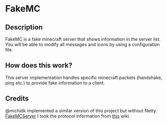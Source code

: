 # FakeMC
## Description
FakeMC is a fake minecraft server that shows information in the server list.
You will be able to modify all messages and icons by using a configuration file.

## How does this work?
This server implementation handles specific minecraft packets (handshake, ping etc.) to provide fake information to a client.

## Credits
@michidk implemented a similar version of this project but without Netty. [FakeMCServer](https://github.com/michidk/FakeMCServer)
I took the protocol information from [this](http://wiki.vg/Protocol) wiki.

